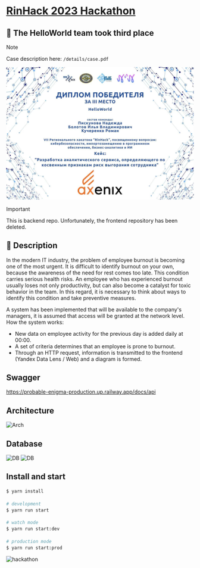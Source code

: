 # [RinHaсk 2023 Hackathon](https://rsue.ru/universitet/novosti/novosti.php?ELEMENT_ID=109316)

## 🏅 The HelloWorld team took third place

> [!NOTE]  
> Case description here: `/details/case.pdf`

![hackathon](/details/cert_rinhack.jpg)

> [!IMPORTANT]  
> This is backend repo. Unfortunately, the frontend repository has been deleted.

## 📜 Description

In the modern IT industry, the problem of employee burnout is becoming one of the most urgent. It is difficult to identify burnout on your own, because the awareness of the need for rest comes too late. This condition carries serious health risks. An employee who has experienced burnout usually loses not only productivity, but can also become a catalyst for toxic behavior in the team. In this regard, it is necessary to think about ways to identify this condition and take preventive measures.

A system has been implemented that will be available to the company's managers, it is assumed that access will be granted at the network level. How the system works:

- New data on employee activity for the previous day is added daily at 00:00.
- A set of criteria determines that an employee is prone to burnout.
- Through an HTTP request, information is transmitted to the frontend (Yandex Data Lens / Web) and a diagram is formed.

## Swagger

https://probable-enigma-production.up.railway.app/docs/api

## Architecture

<img src="https://i.imgur.com/HWR1ucb.jpg" alt="Arch" />

## Database

<img src="https://i.imgur.com/jp6k267.png" alt="DB" />
<img src="https://i.imgur.com/Kt3l9h0.png" alt="DB" />

## Install and start

```bash
$ yarn install

# development
$ yarn run start

# watch mode
$ yarn run start:dev

# production mode
$ yarn run start:prod
```

![hackathon](/details/rinhack.jpg)
